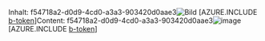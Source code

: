 <span data-ttu-id="a27f0-101">Inhalt: f54718a2-d0d9-4cd0-a3a3-903420d0aae3![Bild](39d9eb13-43cc-4970-b83a-44d780400cf0.png)
[AZURE.INCLUDE [b-token](22823ba3-cd9d-4214-bdd2-7503f1b78baf.md)]</span><span class="sxs-lookup"><span data-stu-id="a27f0-101">Content: f54718a2-d0d9-4cd0-a3a3-903420d0aae3![image](39d9eb13-43cc-4970-b83a-44d780400cf0.png)
[AZURE.INCLUDE [b-token](22823ba3-cd9d-4214-bdd2-7503f1b78baf.md)]</span></span>
